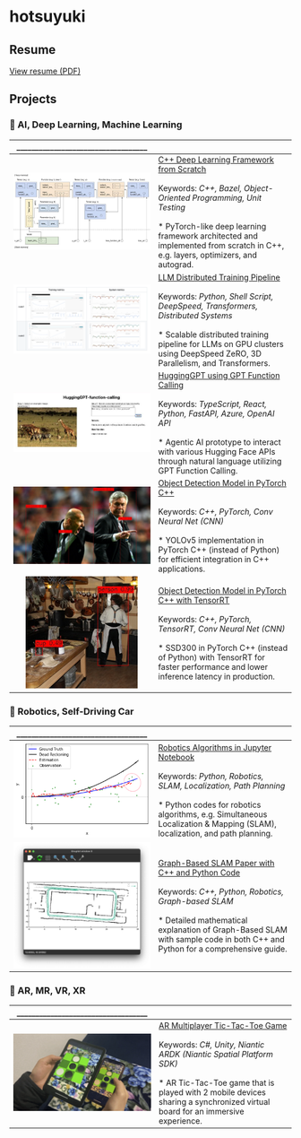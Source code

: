 # hotsuyuki

<!--
**hotsuyuki/hotsuyuki** is a ✨ _special_ ✨ repository because its `README.md` (this file) appears on your GitHub profile.

Here are some ideas to get you started:

- 🔭 I’m currently working on ...
- 🌱 I’m currently learning ...
- 👯 I’m looking to collaborate on ...
- 🤔 I’m looking for help with ...
- 💬 Ask me about ...
- 📫 How to reach me: ...
- 😄 Pronouns: ...
- ⚡ Fun fact: ...
-->

## Resume

[View resume (PDF)](https://hotsuyuki.github.io/hotsuyuki/Hotsuyuki_Kawanishi_resume.pdf)

## Projects

### 🧠 AI, Deep Learning, Machine Learning 

| ___________________________________ |  |
| :---: | :--- |
| <img src="./image/tensorward.png" style="width: 300px"/> | [C++ Deep Learning Framework from Scratch](https://github.com/hotsuyuki/tensorward) <br><br> Keywords: *C++, Bazel, Object-Oriented Programming, Unit Testing* <br><br> * PyTorch-like deep learning framework architected and implemented from scratch in C++, e.g. layers, optimizers, and autograd. |
| <img src="./image/ucllm_nedo_prod.png" style="width: 300px"/> | [LLM Distributed Training Pipeline](https://github.com/matsuolab/ucllm_nedo_prod?tab=readme-ov-file#contributors) <br><br> Keywords: *Python, Shell Script, DeepSpeed, Transformers, Distributed Systems* <br><br> * Scalable distributed training pipeline for LLMs on GPU clusters using DeepSpeed ZeRO, 3D Parallelism, and Transformers. |
| <img src="./image/HuggingGPT-function-calling.png" style="width: 300px"/> | [HuggingGPT using GPT Function Calling](https://github.com/hotsuyuki/HuggingGPT-function-calling) <br><br> Keywords: *TypeScript, React, Python, FastAPI, Azure, OpenAI API* <br><br> * Agentic AI prototype to interact with various Hugging Face APIs through natural language utilizing GPT Function Calling. |
| <img src="./image/YOLOv5_PyTorch_cpp.png" style="width: 300px"/> | [Object Detection Model in PyTorch C++](https://github.com/hotsuyuki/YOLOv5_PyTorch_cpp) <br><br> Keywords: *C++, PyTorch, Conv Neural Net (CNN)* <br><br> * YOLOv5 implementation in PyTorch C++ (instead of Python) for efficient integration in C++ applications. |
| <img src="./image/SSD300_PyTorch_cpp_TRTorch.png" style="width: 200px"/> | [Object Detection Model in PyTorch C++ with TensorRT](https://github.com/hotsuyuki/SSD300_PyTorch_cpp_TRTorch) <br><br> Keywords: *C++, PyTorch, TensorRT, Conv Neural Net (CNN)* <br><br> * SSD300 in PyTorch C++ (instead of Python) with TensorRT for faster performance and lower inference latency in production. |

### 🤖 Robotics, Self-Driving Car

| ___________________________________ |  |
| :---: | :--- |
| <img src="./image/IpynbRobotics.png" style="width: 300px"/> | [Robotics Algorithms in Jupyter Notebook](https://github.com/hotsuyuki/IpynbRobotics) <br><br> Keywords: *Python, Robotics, SLAM, Localization, Path Planning* <br><br> * Python codes for robotics algorithms, e.g. Simultaneous Localization & Mapping (SLAM), localization, and path planning. |
| <img src="./image/Graph-Based-SLAM.png" style="width: 300px"/> | [Graph-Based SLAM Paper with C++ and Python Code](https://github.com/hotsuyuki/Graph-Based-SLAM) <br><br> Keywords: *C++, Python, Robotics, Graph-based SLAM* <br><br> * Detailed mathematical explanation of Graph-Based SLAM with sample code in both C++ and Python for a comprehensive guide. |

### 🥽 AR, MR, VR, XR

| ___________________________________ |  |
| :---: | :--- |
| <img src="./image/niantic_lightship_tictactoe.png" style="width: 300px"/> | [AR Multiplayer Tic-Tac-Toe Game](https://github.com/hotsuyuki/niantic_lightship_tictactoe) <br><br> Keywords: *C#, Unity, Niantic ARDK (Niantic Spatial Platform SDK)* <br><br> * AR Tic-Tac-Toe game that is played with 2 mobile devices sharing a synchronized virtual board for an immersive experience. |
